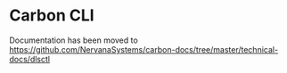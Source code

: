 # Carbon CLI

Documentation has been moved to https://github.com/NervanaSystems/carbon-docs/tree/master/technical-docs/dlsctl